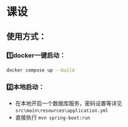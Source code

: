 # 课设  

## 使用方式：

### 1️⃣docker一键启动：

```bash
docker compose up --build
```

### 2️⃣本地启动：

- 在本地开启一个数据库服务，密码设置等详见 `src\main\resources\application.yml` 
- 直接执行 `mvn spring-boot:run`
